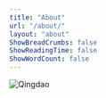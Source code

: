```yaml
---
title: "About"
url: "/about/"
layout: "about"
ShowBreadCrumbs: false
ShowReadingTime: false
ShowWordCount: false
---
```


![Qingdao](/images/about/Qingdao.jpeg "Qingdao")




